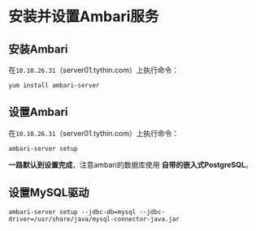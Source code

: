 安装并设置Ambari服务
================================================================================
## 安装Ambari
在`10.10.26.31`（server01.tythin.com）上执行命令：
```shell
yum install ambari-server
```

## 设置Ambari
在`10.10.26.31`（server01.tythin.com）上执行命令：
```shell
ambari-server setup
```
**一路默认到设置完成**，注意ambari的数据库使用 **自带的嵌入式PostgreSQL**。

## 设置MySQL驱动
```shell
ambari-server setup --jdbc-db=mysql --jdbc-driver=/usr/share/java/mysql-connector-java.jar
```
